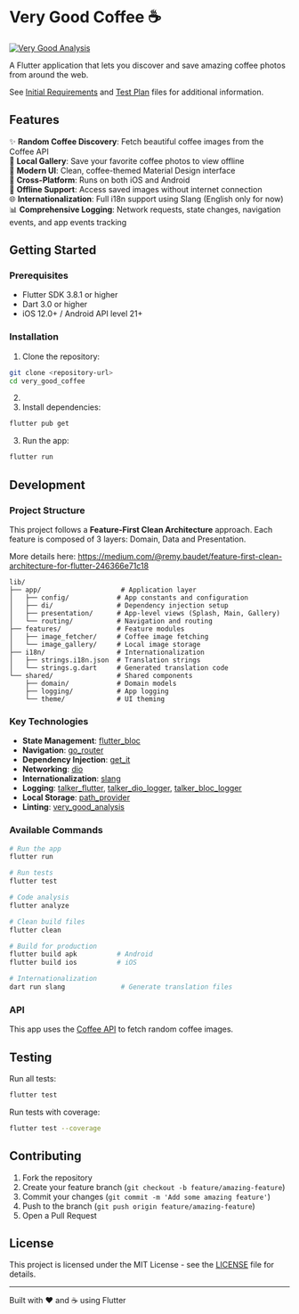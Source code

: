 # Very Good Coffee ☕

[![Very Good Analysis][very_good_analysis_badge]][very_good_analysis_link]

A Flutter application that lets you discover and save amazing coffee photos from around the web.

See [Initial Requirements](INITIAL_REQUIREMENTS.md) and [Test Plan](TEST_PLAN.md) files for additional information.

## Features

✨ **Random Coffee Discovery**: Fetch beautiful coffee images from the Coffee API  
💾 **Local Gallery**: Save your favorite coffee photos to view offline  
🎨 **Modern UI**: Clean, coffee-themed Material Design interface  
📱 **Cross-Platform**: Runs on both iOS and Android  
🔄 **Offline Support**: Access saved images without internet connection  
🌐 **Internationalization**: Full i18n support using Slang (English only for now)  
📊 **Comprehensive Logging**: Network requests, state changes, navigation events, and app events tracking  

## Getting Started

### Prerequisites

- Flutter SDK 3.8.1 or higher
- Dart 3.0 or higher
- iOS 12.0+ / Android API level 21+

### Installation

1. Clone the repository:
```bash
git clone <repository-url>
cd very_good_coffee
```

2. 
3. Install dependencies:
```bash
flutter pub get
```

3. Run the app:
```bash
flutter run
```

## Development

### Project Structure

This project follows a **Feature-First Clean Architecture** approach.
Each feature is composed of 3 layers: Domain, Data and Presentation.

More details here: https://medium.com/@remy.baudet/feature-first-clean-architecture-for-flutter-246366e71c18

```
lib/
├── app/                    # Application layer
│   ├── config/            # App constants and configuration
│   ├── di/                # Dependency injection setup
│   ├── presentation/      # App-level views (Splash, Main, Gallery)
│   └── routing/           # Navigation and routing
├── features/              # Feature modules
│   ├── image_fetcher/     # Coffee image fetching
│   └── image_gallery/     # Local image storage
├── i18n/                  # Internationalization
│   ├── strings.i18n.json  # Translation strings
│   └── strings.g.dart     # Generated translation code
└── shared/                # Shared components
    ├── domain/            # Domain models
    ├── logging/           # App logging
    └── theme/             # UI theming
```

### Key Technologies

- **State Management**: [flutter_bloc](https://pub.dev/packages/flutter_bloc)
- **Navigation**: [go_router](https://pub.dev/packages/go_router)
- **Dependency Injection**: [get_it](https://pub.dev/packages/get_it)
- **Networking**: [dio](https://pub.dev/packages/dio)
- **Internationalization**: [slang](https://pub.dev/packages/slang)
- **Logging**: [talker_flutter](https://pub.dev/packages/talker_flutter), [talker_dio_logger](https://pub.dev/packages/talker_dio_logger), [talker_bloc_logger](https://pub.dev/packages/talker_bloc_logger)
- **Local Storage**: [path_provider](https://pub.dev/packages/path_provider)
- **Linting**: [very_good_analysis](https://pub.dev/packages/very_good_analysis)

### Available Commands

```bash
# Run the app
flutter run

# Run tests
flutter test

# Code analysis
flutter analyze

# Clean build files
flutter clean

# Build for production
flutter build apk          # Android
flutter build ios          # iOS

# Internationalization
dart run slang              # Generate translation files
```

### API

This app uses the [Coffee API](https://coffee.alexflipnote.dev/) to fetch random coffee images.

## Testing

Run all tests:
```bash
flutter test
```

Run tests with coverage:
```bash
flutter test --coverage
```

## Contributing

1. Fork the repository
2. Create your feature branch (`git checkout -b feature/amazing-feature`)
3. Commit your changes (`git commit -m 'Add some amazing feature'`)
4. Push to the branch (`git push origin feature/amazing-feature`)
5. Open a Pull Request

## License

This project is licensed under the MIT License - see the [LICENSE](LICENSE) file for details.

---

Built with ❤️ and ☕ using Flutter

[very_good_analysis_badge]: https://img.shields.io/badge/style-very_good_analysis-B22C89.svg
[very_good_analysis_link]: https://pub.dev/packages/very_good_analysis
